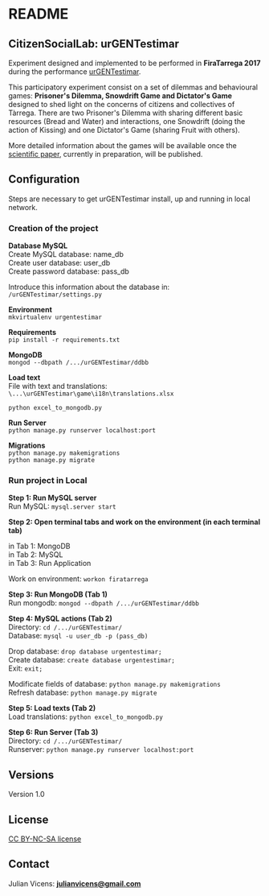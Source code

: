 # README #

## CitizenSocialLab: urGENTestimar ##

Experiment designed and implemented to be performed in **FiraTarrega 2017** during the performance [urGENTestimar](https://www.firatarrega.cat/fira/programa/en_2017/33/urgentestimar).

This participatory experiment consist on a set of dilemmas and behavioural games: **Prisoner's Dilemma, Snowdrift Game and Dictator's Game** designed to shed light on the concerns of citizens and collectives of Tàrrega. There are two Prisoner's Dilemma with sharing different basic resources (Bread and Water) and interactions, one Snowdrift (doing the action of Kissing) and one Dictator's Game (sharing Fruit with others).

More detailed information about the games will be available once the [scientific paper](http://), currently in preparation, will be published.

## Configuration ##
Steps are necessary to get urGENTestimar install, up and running in local network.

### Creation of the project ###

__Database MySQL__  
Create MySQL database: name\_db  
Create user database: user\_db  
Create password database: pass\_db

Introduce this information about the database in: `/urGENTestimar/settings.py`

__Environment__   
```mkvirtualenv urgentestimar ```  

__Requirements__  
```pip install -r requirements.txt```

__MongoDB__  
```mongod --dbpath /.../urGENTestimar/ddbb```

__Load text__   
File with text and translations:  `\...\urGENTestimar\game\i18n\translations.xlsx`  
   
```python excel_to_mongodb.py```

__Run Server__  
```python manage.py runserver localhost:port```

__Migrations__  
```python manage.py makemigrations```  
```python manage.py migrate```  

### Run project in Local ###

__Step 1: Run MySQL server__  
Run MySQL: `mysql.server start`

__Step 2: Open terminal tabs and work on the environment (in each terminal tab)__  

in Tab 1: MongoDB  
in Tab 2: MySQL  
in Tab 3: Run Application  

Work on environment: `workon firatarrega`

__Step 3: Run MongoDB (Tab 1)__  
Run mongodb: `mongod --dbpath /.../urGENTestimar/ddbb`

__Step 4: MySQL actions (Tab 2)__  
Directory: `cd /.../urGENTestimar/`   
Database: `mysql -u user_db -p (pass_db)`

Drop database: `drop database urgentestimar;`  
Create database: `create database urgentestimar;`  
Exit: `exit;`

Modificate fields of database: `python manage.py makemigrations`  
Refresh database:
`python manage.py migrate` 

__Step 5: Load texts (Tab 2)__    
Load translations: `python excel_to_mongodb.py`

__Step 6: Run Server (Tab 3)__  
Directory: `cd /.../urGENTestimar/ `   
Runserver: `python manage.py runserver localhost:port`

## Versions ##
Version 1.0

## License ##
[CC BY-NC-SA license](https://creativecommons.org/licenses/by-nc-sa/4.0/)

## Contact ##

Julian Vicens: **julianvicens@gmail.com**
